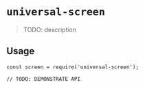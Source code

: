 # `universal-screen`

> TODO: description

## Usage

```
const screen = require('universal-screen');

// TODO: DEMONSTRATE API
```
